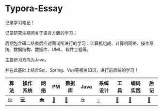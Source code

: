 # Typora-Essay
记录学习笔记！

记录研究生期间关于语言方面的学习；

后期包含研二结束后应对面试所进行的学习：计算机组成、计算机网络、操作系统、数据结构、数据库、UML、软件工程等。

主要研习方向为Java。

并在此基础上结合Sql、Spring、Vue等相关知识，进行前后端的学习！

| 算法  | 操作系统 | 网络                                                         | PM                                                           | 数据库                                                       | Java                                                         | 系统设计 | 工具  | 编码实践 | 后记                                                         |
| ----- | -------- | ------------------------------------------------------------ | ------------------------------------------------------------ | ------------------------------------------------------------ | ------------------------------------------------------------ | -------- | ----- | -------- | ------------------------------------------------------------ |
| [✏️]() | [💻]()    | [☁️](https://github.com/Daryliu/Typora-Essay/tree/master/%E8%AE%A1%E7%AE%97%E6%9C%BA%E7%BD%91%E7%BB%9C) | [🎨](https://github.com/Daryliu/Typora-Essay/tree/master/%E4%BA%A7%E5%93%81%E7%BB%8F%E7%90%86) | [💾](https://github.com/Daryliu/Typora-Essay/tree/master/Sql) | [☕](https://github.com/Daryliu/Typora-Essay/tree/master/Java) | [💡]()    | [🔧]() | [🍉]()    | [📝](https://github.com/Daryliu/Typora-Essay/blob/master/%E4%BA%A7%E5%93%81%E7%BB%8F%E7%90%86%E5%88%9D%E8%AF%86.md) |

